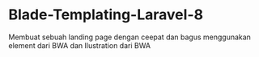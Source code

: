 # Blade-Templating-Laravel-8
Membuat sebuah landing page dengan ceepat dan bagus menggunakan element dari BWA dan Ilustration dari BWA
